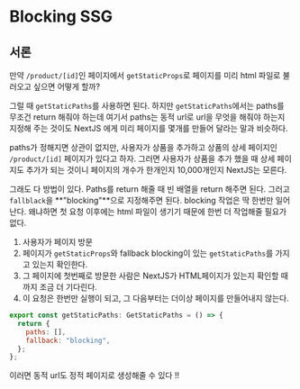 # Blocking SSG

## 서론

만약 `/product/[id]`인 페이지에서 `getStaticProps`로 페이지를 미리 html 파일로 불러오고 싶으면 어떻게 할까?

그럴 때 `getStaticPaths`를 사용하면 된다. 하지만 `getStaticPaths`에서는 paths를 무조건 return 해줘야 하는데 여기서 paths는 동적 url로 url을 무엇을 해줘야 하는지 지정해 주는 것이도 NextJS 에게 미리 페이지를 몇개를 만들어 달라는 말과 비슷하다.

paths가 정해지면 상관이 없지만, 사용자가 상품을 추가하고 상품의 상세 페이지인 `/product/[id]` 페이지가 있다고 하자. 그러면 사용자가 상품을 추가 했을 때 상세 페이지도 추가가 되는 것이니 페이지의 개수가 한개인지 10,000개인지 NextJS는 모른다.

그래도 다 방법이 있다. Paths를 return 해줄 때 빈 배열을 return 해주면 된다. 그러고 `fallblack`을 **"blocking"**으로 지정해주면 된다. blocking 작업은 딱 한번만 일어난다. 왜냐하면 첫 요청 이후에는 html 파일이 생기기 때문에 한번 더 작업해줄 필요가 없다.

1. 사용자가 페이지 방문
2. 페이지가 `getStaticProps`와 fallback blocking이 있는 `getStaticPaths`를 가지고 있는지 확인한다.
3. 그 페이지에 첫번째로 방문한 사람은 NextJS가 HTML페이지가 있는지 확인할 때까지 조금 더 기다린다.
4. 이 요청은 한번만 실행이 되고, 그 다음부터는 더이상 페이지를 만들어내지 않는다.

```js
export const getStaticPaths: GetStaticPaths = () => {
  return {
    paths: [],
    fallback: "blocking",
  };
};
```

이러면 동적 url도 정적 페이지로 생성해줄 수 있다 !!
